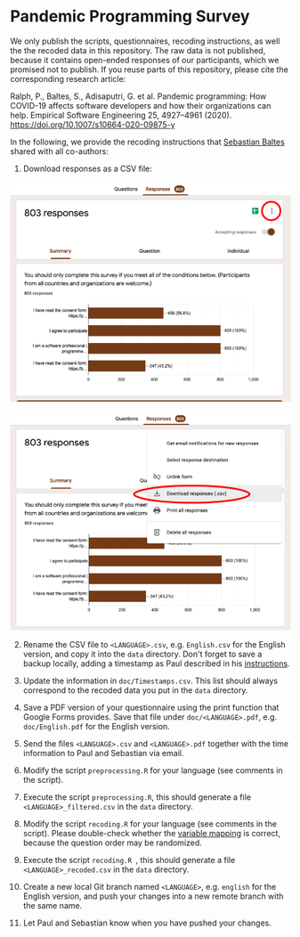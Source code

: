 # Pandemic Programming Survey

We only publish the scripts, questionnaires, recoding instructions, as well the the recoded data in this repository.
The raw data is not published, because it contains open-ended responses of our participants, which we promised not to publish.
If you reuse parts of this repository, please cite the corresponding research article:

Ralph, P., Baltes, S., Adisaputri, G. et al. Pandemic programming: How COVID-19 affects software developers and how their organizations can help. Empirical Software Engineering 25, 4927–4961 (2020). https://doi.org/10.1007/s10664-020-09875-y

In the following, we provide the recoding instructions that [Sebastian Baltes](https://empirical-software.engineering) shared with all co-authors:

1) Download responses as a CSV file:

![Open menu](doc/1_open-menu.png)

![Download responses](doc/2_download-responses.png)

2) Rename the CSV file to `<LANGUAGE>.csv`, e.g. `English.csv` for the English version, and copy it into the `data` directory. Don't forget to save a backup locally, adding a timestamp as Paul described in his [instructions](doc/Data%20Cleaning%20Instructions.docx).

3) Update the information in `doc/Timestamps.csv`. This list should always correspond to the recoded data you put in the `data` directory.

4) Save a PDF version of your questionnaire using the print function that Google Forms provides. Save that file under `doc/<LANGUAGE>.pdf`, e.g. `doc/English.pdf` for the English version.

4) Send the files `<LANGUAGE>.csv` and `<LANGUAGE>.pdf` together with the time information to Paul and Sebastian via email.

5) Modify the script `preprocessing.R` for your language (see comments in the script).

6) Execute the script `preprocessing.R`, this should generate a file `<LANGUAGE>_filtered.csv` in the `data` directory.

7) Modify the script `recoding.R` for your language (see comments in the script). Please double-check whether the [variable mapping](doc/Variable%20Mapping.csv) is correct, because the question order may be randomized.

8) Execute the script `recoding.R `, this should generate a file `<LANGUAGE>_recoded.csv` in the `data` directory.

9) Create a new local Git branch named `<LANGUAGE>`, e.g. `english` for the English version, and push your changes into a new remote branch with the same name.

10) Let Paul and Sebastian know when you have pushed your changes.
